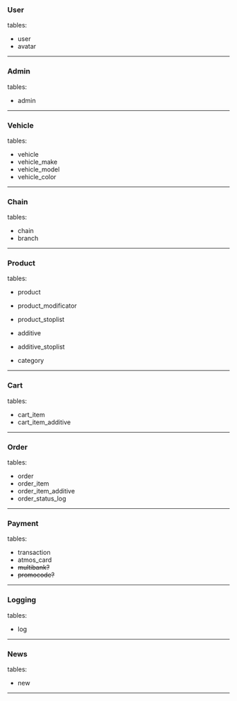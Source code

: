### User
tables:
- user
- avatar
---
### Admin
tables:
- admin
---
### Vehicle
tables:
- vehicle
- vehicle_make
- vehicle_model
- vehicle_color
---
### Chain
tables:
- chain
- branch
---
### Product
tables:
- product
- product_modificator
- product_stoplist

- additive
- additive_stoplist

- category
---
### Cart
tables:
- cart_item
- cart_item_additive
---
### Order
tables:
- order
- order_item
- order_item_additive
- order_status_log
---
### Payment
tables:
- transaction
- atmos_card
- ~~multibank?~~
- ~~promocode?~~
---
### Logging
tables:
- log
---
### News
tables:
- new 
---